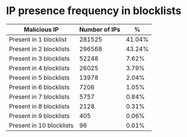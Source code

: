# IP presence frequency in blocklists
| Malicious IP | Number of IPs | % |
|----|----|----|
| Present in 1 blocklist | 281525 | 41.04% |
| Present in 2 blocklists | 296568 | 43.24% |
| Present in 3 blocklists | 52248 | 7.62% |
| Present in 4 blocklists | 26025 | 3.79% |
| Present in 5 blocklists | 13978 | 2.04% |
| Present in 6 blocklists | 7206 | 1.05% |
| Present in 7 blocklists | 5757 | 0.84% |
| Present in 8 blocklists | 2128 | 0.31% |
| Present in 9 blocklists | 405 | 0.06% |
| Present in 10 blocklists | 96 | 0.01% |
